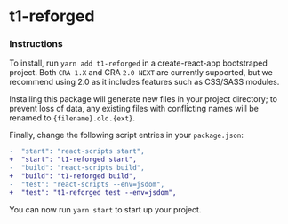 # t1-reforged

### Instructions

To install, run `yarn add t1-reforged` in a create-react-app bootstraped project. Both `CRA 1.X` and CRA `2.0 NEXT` are currently supported, but we recommend using 2.0 as it includes features such as CSS/SASS modules.

Installing this package will generate new files in your project directory; to prevent loss of data, any existing files with conflicting names will be renamed to `{filename}.old.{ext}`.

Finally, change the following script entries in your `package.json`:

```diff
-  "start": "react-scripts start",
+  "start": "t1-reforged start",
-  "build": "react-scripts build",
+  "build": "t1-reforged build",
-  "test": "react-scripts --env=jsdom",
+  "test": "t1-reforged test --env=jsdom",

```

You can now run `yarn start` to start up your project.
